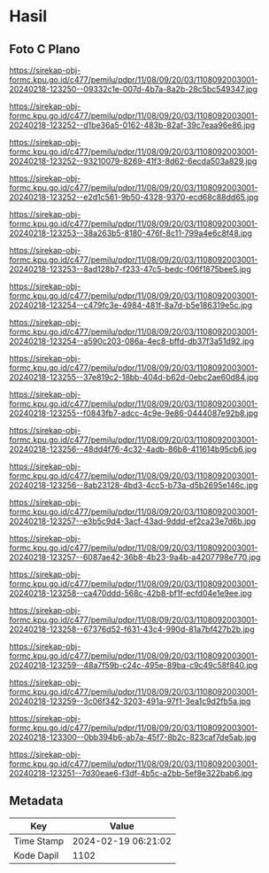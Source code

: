 # Hasil

## Foto C Plano

https://sirekap-obj-formc.kpu.go.id/c477/pemilu/pdpr/11/08/09/20/03/1108092003001-20240218-123250--09332c1e-007d-4b7a-8a2b-28c5bc549347.jpg

https://sirekap-obj-formc.kpu.go.id/c477/pemilu/pdpr/11/08/09/20/03/1108092003001-20240218-123252--d1be36a5-0162-483b-82af-39c7eaa96e86.jpg

https://sirekap-obj-formc.kpu.go.id/c477/pemilu/pdpr/11/08/09/20/03/1108092003001-20240218-123252--93210079-8269-41f3-8d62-6ecda503a829.jpg

https://sirekap-obj-formc.kpu.go.id/c477/pemilu/pdpr/11/08/09/20/03/1108092003001-20240218-123252--e2d1c561-9b50-4328-9370-ecd68c88dd65.jpg

https://sirekap-obj-formc.kpu.go.id/c477/pemilu/pdpr/11/08/09/20/03/1108092003001-20240218-123253--38a263b5-8180-476f-8c11-799a4e6c8f48.jpg

https://sirekap-obj-formc.kpu.go.id/c477/pemilu/pdpr/11/08/09/20/03/1108092003001-20240218-123253--8ad128b7-f233-47c5-bedc-f06f1875bee5.jpg

https://sirekap-obj-formc.kpu.go.id/c477/pemilu/pdpr/11/08/09/20/03/1108092003001-20240218-123254--c479fc3e-4984-481f-8a7d-b5e186319e5c.jpg

https://sirekap-obj-formc.kpu.go.id/c477/pemilu/pdpr/11/08/09/20/03/1108092003001-20240218-123254--a590c203-086a-4ec8-bffd-db37f3a51d92.jpg

https://sirekap-obj-formc.kpu.go.id/c477/pemilu/pdpr/11/08/09/20/03/1108092003001-20240218-123255--37e819c2-18bb-404d-b62d-0ebc2ae60d84.jpg

https://sirekap-obj-formc.kpu.go.id/c477/pemilu/pdpr/11/08/09/20/03/1108092003001-20240218-123255--f0843fb7-adcc-4c9e-9e86-0444087e92b8.jpg

https://sirekap-obj-formc.kpu.go.id/c477/pemilu/pdpr/11/08/09/20/03/1108092003001-20240218-123256--48dd4f76-4c32-4adb-86b8-411614b95cb6.jpg

https://sirekap-obj-formc.kpu.go.id/c477/pemilu/pdpr/11/08/09/20/03/1108092003001-20240218-123256--8ab23128-4bd3-4cc5-b73a-d5b2695e146c.jpg

https://sirekap-obj-formc.kpu.go.id/c477/pemilu/pdpr/11/08/09/20/03/1108092003001-20240218-123257--e3b5c9d4-3acf-43ad-9ddd-ef2ca23e7d6b.jpg

https://sirekap-obj-formc.kpu.go.id/c477/pemilu/pdpr/11/08/09/20/03/1108092003001-20240218-123257--6087ae42-36b8-4b23-9a4b-a4207798e770.jpg

https://sirekap-obj-formc.kpu.go.id/c477/pemilu/pdpr/11/08/09/20/03/1108092003001-20240218-123258--ca470ddd-568c-42b8-bf1f-ecfd04e1e9ee.jpg

https://sirekap-obj-formc.kpu.go.id/c477/pemilu/pdpr/11/08/09/20/03/1108092003001-20240218-123258--67376d52-f631-43c4-990d-81a7bf427b2b.jpg

https://sirekap-obj-formc.kpu.go.id/c477/pemilu/pdpr/11/08/09/20/03/1108092003001-20240218-123259--48a7f59b-c24c-495e-89ba-c9c49c58f840.jpg

https://sirekap-obj-formc.kpu.go.id/c477/pemilu/pdpr/11/08/09/20/03/1108092003001-20240218-123259--3c06f342-3203-491a-97f1-3ea1c9d2fb5a.jpg

https://sirekap-obj-formc.kpu.go.id/c477/pemilu/pdpr/11/08/09/20/03/1108092003001-20240218-123300--0bb394b6-ab7a-45f7-8b2c-823caf7de5ab.jpg

https://sirekap-obj-formc.kpu.go.id/c477/pemilu/pdpr/11/08/09/20/03/1108092003001-20240218-123251--7d30eae6-f3df-4b5c-a2bb-5ef8e322bab6.jpg


## Metadata

| Key        | Value               |
| ---------- | ------------------- |
| Time Stamp | 2024-02-19 06:21:02 |
| Kode Dapil | 1102                |



